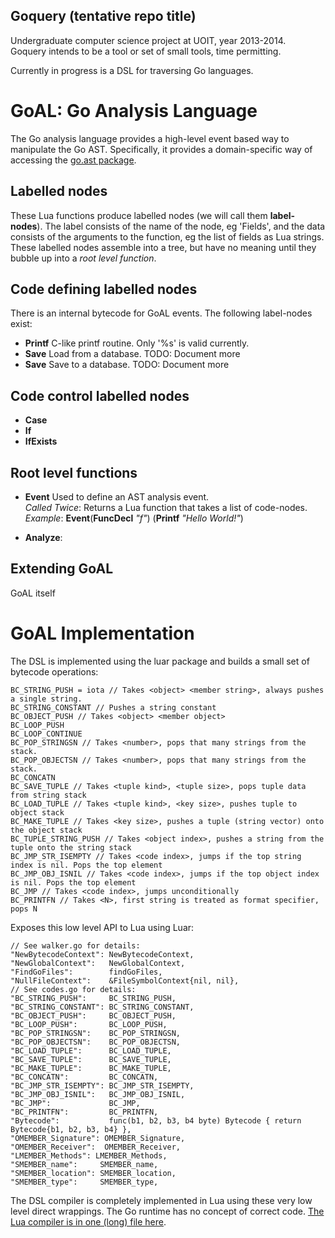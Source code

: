 Goquery (tentative repo title)
-

Undergraduate computer science project at UOIT, year 2013-2014.  
Goquery intends to be a tool or set of small tools, time permitting.

Currently in progress is a DSL for traversing Go languages.

GoAL: Go Analysis Language
=

The Go analysis language provides a high-level event based way to manipulate the Go AST. Specifically, it provides a domain-specific way of accessing the [go.ast package](http://golang.org/pkg/go/ast/).

Labelled nodes
-
These Lua functions produce labelled nodes (we will call them **label-nodes**). The label consists of the name of the node, eg 'Fields', and the data consists of the arguments to the function, eg the list of fields as Lua strings. These labelled nodes assemble into a tree, but have no meaning until they bubble up into a *root level function*.

Code defining labelled nodes
-
There is an internal bytecode for GoAL events. The following label-nodes exist:

+ **Printf** C-like printf routine. Only '%s' is valid currently.
+ **Save** Load from a database. TODO: Document more
+ **Save** Save to a database. TODO: Document more

Code control labelled nodes
-
+ **Case**
+ **If**
+ **IfExists**

Root level functions
-
+ **Event** Used to define an AST analysis event.  
    *Called Twice*: Returns a Lua function that takes a list of code-nodes.  
    *Example*: **Event**(**FuncDecl** *"f"*) (**Printf** *"Hello World!"*)

+ **Analyze**:

Extending GoAL
-
GoAL itself 

GoAL Implementation
=

The DSL is implemented using the luar package and builds a small set of bytecode operations:

	BC_STRING_PUSH = iota // Takes <object> <member string>, always pushes a single string.
	BC_STRING_CONSTANT // Pushes a string constant
	BC_OBJECT_PUSH // Takes <object> <member object>
	BC_LOOP_PUSH
	BC_LOOP_CONTINUE
	BC_POP_STRINGSN // Takes <number>, pops that many strings from the stack.
	BC_POP_OBJECTSN // Takes <number>, pops that many strings from the stack.
	BC_CONCATN
	BC_SAVE_TUPLE // Takes <tuple kind>, <tuple size>, pops tuple data from string stack
	BC_LOAD_TUPLE // Takes <tuple kind>, <key size>, pushes tuple to object stack
	BC_MAKE_TUPLE // Takes <key size>, pushes a tuple (string vector) onto the object stack
	BC_TUPLE_STRING_PUSH // Takes <object index>, pushes a string from the tuple onto the string stack
	BC_JMP_STR_ISEMPTY // Takes <code index>, jumps if the top string index is nil. Pops the top element
	BC_JMP_OBJ_ISNIL // Takes <code index>, jumps if the top object index is nil. Pops the top element
	BC_JMP // Takes <code index>, jumps unconditionally
	BC_PRINTFN // Takes <N>, first string is treated as format specifier, pops N

Exposes this low level API to Lua using Luar:

	// See walker.go for details:
	"NewBytecodeContext": NewBytecodeContext,
	"NewGlobalContext":   NewGlobalContext,
	"FindGoFiles":        findGoFiles,
	"NullFileContext":    &FileSymbolContext{nil, nil},
	// See codes.go for details:
	"BC_STRING_PUSH":     BC_STRING_PUSH,
	"BC_STRING_CONSTANT": BC_STRING_CONSTANT,
	"BC_OBJECT_PUSH":     BC_OBJECT_PUSH,
	"BC_LOOP_PUSH":       BC_LOOP_PUSH,
	"BC_POP_STRINGSN":    BC_POP_STRINGSN,
	"BC_POP_OBJECTSN":    BC_POP_OBJECTSN,
	"BC_LOAD_TUPLE":      BC_LOAD_TUPLE,
	"BC_SAVE_TUPLE":      BC_SAVE_TUPLE,
	"BC_MAKE_TUPLE":      BC_MAKE_TUPLE,
	"BC_CONCATN":         BC_CONCATN,
	"BC_JMP_STR_ISEMPTY": BC_JMP_STR_ISEMPTY,
	"BC_JMP_OBJ_ISNIL":   BC_JMP_OBJ_ISNIL,
	"BC_JMP":             BC_JMP,
	"BC_PRINTFN":         BC_PRINTFN,
	"Bytecode":           func(b1, b2, b3, b4 byte) Bytecode { return Bytecode{b1, b2, b3, b4} },
	"OMEMBER_Signature": OMEMBER_Signature,
	"OMEMBER_Receiver":  OMEMBER_Receiver,
	"LMEMBER_Methods": LMEMBER_Methods,
	"SMEMBER_name":     SMEMBER_name,
	"SMEMBER_location": SMEMBER_location,
	"SMEMBER_type":     SMEMBER_type,

The DSL compiler is completely implemented in Lua using these very low level direct wrappings. The Go runtime has no concept of correct code. [The Lua compiler is in one (long) file here](https://github.com/ludamad/goquery/blob/master/src/goal/prelude.lua).
